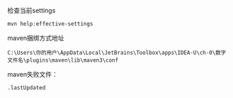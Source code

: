检查当前settings
```shell
mvn help:effective-settings
```

maven捆绑方式地址
```path
C:\Users\你的用户\AppData\Local\JetBrains\Toolbox\apps\IDEA-U\ch-0\数字文件名\plugins\maven\lib\maven3\conf
```

maven失败文件：
```file_suffix
.lastUpdated
```
